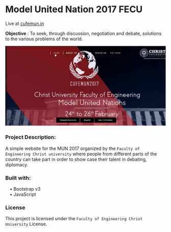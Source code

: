# Model United Nation 2017 FECU 
Live at [cufemun.in](https://cufemun.in)

<b>Objective</b> : To seek, through discussion, negotiation and debate, solutions to the various problems of the world.

![Demo gif](https://github.com/Chakru/Model-United-Nation-2017/blob/gh-pages/Readme.gif)

### Project Description:

A simple website for the MUN 2017 organized by the `Faculty of Engineering Christ university` where people from different parts of the country can take part in order to show case their talent in debating, diplomacy.


### Built with: <br>
&emsp;•	Bootstrap v3 <br>
&emsp;•	JavaScript <br>


### License

This project is licensed under the `Faculty of Engineering Christ University` License.

